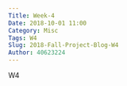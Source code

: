 ```yaml
---
Title: Week-4
Date: 2018-10-01 11:00
Category: Misc
Tags: W4
Slug: 2018-Fall-Project-Blog-W4
Author: 40623224
---
```


W4

<!-- PELICAN_END_SUMMARY -->

